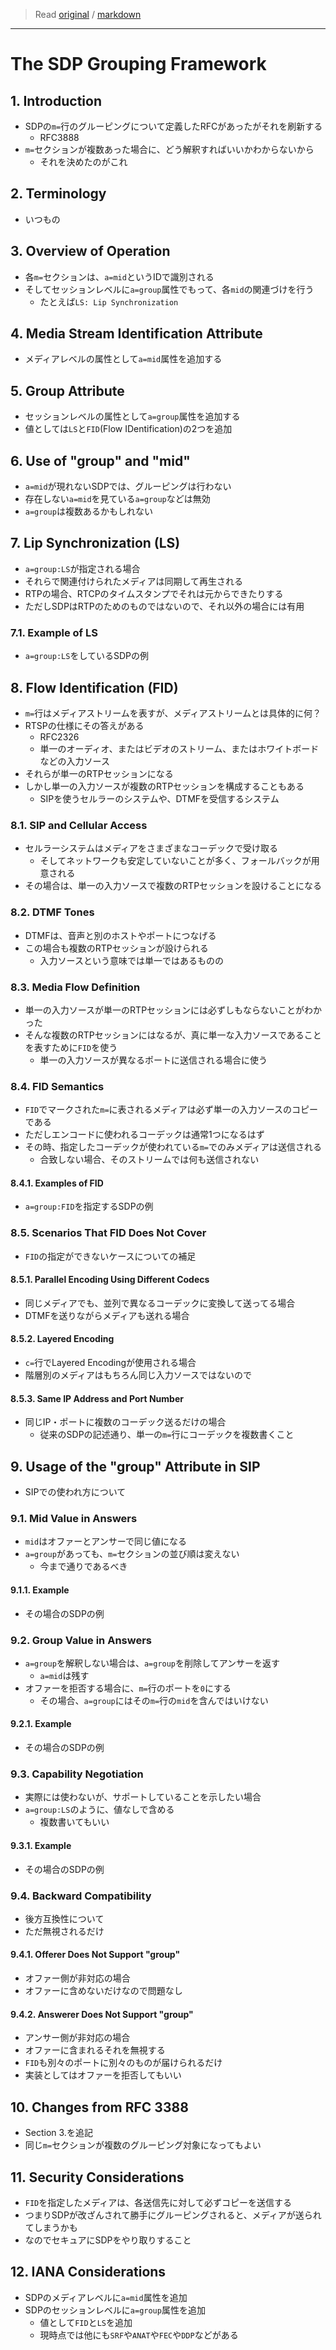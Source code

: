 > Read [original](https://tools.ietf.org/html/rfc5888) / [markdown](../markdown/rfc5888.md)

---

# The SDP Grouping Framework

## 1. Introduction

- SDPの`m=`行のグルーピングについて定義したRFCがあったがそれを刷新する
  - RFC3888
- `m=`セクションが複数あった場合に、どう解釈すればいいかわからないから
  - それを決めたのがこれ

## 2. Terminology

- いつもの

## 3. Overview of Operation

- 各`m=`セクションは、`a=mid`というIDで識別される
- そしてセッションレベルに`a=group`属性でもって、各`mid`の関連づけを行う
  - たとえば`LS: Lip Synchronization`

## 4. Media Stream Identification Attribute

- メディアレベルの属性として`a=mid`属性を追加する

## 5. Group Attribute

- セッションレベルの属性として`a=group`属性を追加する
- 値としては`LS`と`FID`(Flow IDentification)の2つを追加

## 6. Use of "group" and "mid"

- `a=mid`が現れないSDPでは、グルーピングは行わない
- 存在しない`a=mid`を見ている`a=group`などは無効
- `a=group`は複数あるかもしれない

## 7. Lip Synchronization (LS)

- `a=group:LS`が指定される場合
- それらで関連付けられたメディアは同期して再生される
- RTPの場合、RTCPのタイムスタンプでそれは元からできたりする
- ただしSDPはRTPのためのものではないので、それ以外の場合には有用

### 7.1. Example of LS

- `a=group:LS`をしているSDPの例

## 8. Flow Identification (FID)

- `m=`行はメディアストリームを表すが、メディアストリームとは具体的に何？
- RTSPの仕様にその答えがある
  - RFC2326
  - 単一のオーディオ、またはビデオのストリーム、またはホワイトボードなどの入力ソース
- それらが単一のRTPセッションになる
- しかし単一の入力ソースが複数のRTPセッションを構成することもある
  - SIPを使うセルラーのシステムや、DTMFを受信するシステム

### 8.1. SIP and Cellular Access

- セルラーシステムはメディアをさまざまなコーデックで受け取る
  - そしてネットワークも安定していないことが多く、フォールバックが用意される
- その場合は、単一の入力ソースで複数のRTPセッションを設けることになる

### 8.2. DTMF Tones

- DTMFは、音声と別のホストやポートにつなげる
- この場合も複数のRTPセッションが設けられる
  - 入力ソースという意味では単一ではあるものの

### 8.3. Media Flow Definition

- 単一の入力ソースが単一のRTPセッションには必ずしもならないことがわかった
- そんな複数のRTPセッションにはなるが、真に単一な入力ソースであることを表すために`FID`を使う
  - 単一の入力ソースが異なるポートに送信される場合に使う

### 8.4. FID Semantics

- `FID`でマークされた`m=`に表されるメディアは必ず単一の入力ソースのコピーである
- ただしエンコードに使われるコーデックは通常1つになるはず
- その時、指定したコーデックが使われている`m=`でのみメディアは送信される
  - 合致しない場合、そのストリームでは何も送信されない

#### 8.4.1. Examples of FID

- `a=group:FID`を指定するSDPの例

### 8.5. Scenarios That FID Does Not Cover

- `FID`の指定ができないケースについての補足

#### 8.5.1. Parallel Encoding Using Different Codecs

- 同じメディアでも、並列で異なるコーデックに変換して送ってる場合
- DTMFを送りながらメディアも送れる場合

#### 8.5.2. Layered Encoding

- `c=`行でLayered Encodingが使用される場合
- 階層別のメディアはもちろん同じ入力ソースではないので

#### 8.5.3. Same IP Address and Port Number

- 同じIP・ポートに複数のコーデック送るだけの場合
  - 従来のSDPの記述通り、単一の`m=`行にコーデックを複数書くこと

## 9. Usage of the "group" Attribute in SIP

- SIPでの使われ方について

### 9.1. Mid Value in Answers

- `mid`はオファーとアンサーで同じ値になる
- `a=group`があっても、`m=`セクションの並び順は変えない
  - 今まで通りであるべき

#### 9.1.1. Example

- その場合のSDPの例

### 9.2. Group Value in Answers

- `a=group`を解釈しない場合は、`a=group`を削除してアンサーを返す
  - `a=mid`は残す
- オファーを拒否する場合に、`m=`行のポートを`0`にする
  - その場合、`a=group`にはその`m=`行の`mid`を含んではいけない

#### 9.2.1. Example

- その場合のSDPの例

### 9.3. Capability Negotiation

- 実際には使わないが、サポートしていることを示したい場合
- `a=group:LS`のように、値なしで含める
  - 複数書いてもいい

#### 9.3.1. Example

- その場合のSDPの例

### 9.4. Backward Compatibility

- 後方互換性について
- ただ無視されるだけ

#### 9.4.1. Offerer Does Not Support "group"

- オファー側が非対応の場合
- オファーに含めないだけなので問題なし

#### 9.4.2. Answerer Does Not Support "group"

- アンサー側が非対応の場合
- オファーに含まれるそれを無視する
- `FID`も別々のポートに別々のものが届けられるだけ
- 実装としてはオファーを拒否してもいい

## 10. Changes from RFC 3388

- Section 3.を追記
- 同じ`m=`セクションが複数のグルーピング対象になってもよい

## 11. Security Considerations

- `FID`を指定したメディアは、各送信先に対して必ずコピーを送信する
- つまりSDPが改ざんされて勝手にグルーピングされると、メディアが送られてしまうかも
- なのでセキュアにSDPをやり取りすること

## 12. IANA Considerations

- SDPのメディアレベルに`a=mid`属性を追加
- SDPのセッションレベルに`a=group`属性を追加
  - 値として`FID`と`LS`を追加
  - 現時点では他にも`SRF`や`ANAT`や`FEC`や`DDP`などがある
